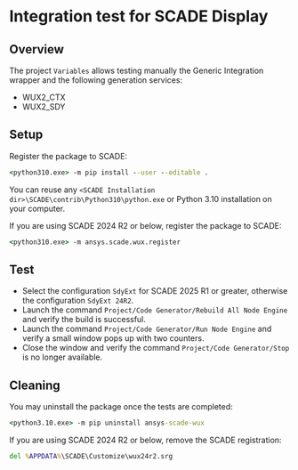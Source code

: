 # Integration test for SCADE Display
## Overview
The project `Variables` allows testing manually the Generic Integration wrapper and the following generation services:

* WUX2_CTX
* WUX2_SDY

## Setup
Register the package to SCADE:

```cmd
<python310.exe> -m pip install --user --editable .
```

You can reuse any `<SCADE Installation dir>\SCADE\contrib\Python310\python.exe` or Python 3.10 installation on your computer.

If you are using SCADE 2024 R2 or below, register the package to SCADE:

```cmd
<python310.exe> -m ansys.scade.wux.register
```

## Test
* Select the configuration `SdyExt` for SCADE 2025 R1 or greater, otherwise the configuration `SdyExt 24R2`.
* Launch the command `Project/Code Generator/Rebuild All Node Engine` and verify the build is successful.
* Launch the command `Project/Code Generator/Run Node Engine` and verify a small  window pops up with two counters.
* Close the window and verify the command `Project/Code Generator/Stop` is no longer available.


## Cleaning
You may uninstall the package once the tests are completed:

```cmd
<python3.10.exe> -m pip uninstall ansys-scade-wux
```

If you are using SCADE 2024 R2 or below, remove the SCADE registration:

```cmd
del %APPDATA%\SCADE\Customize\wux24r2.srg
```

